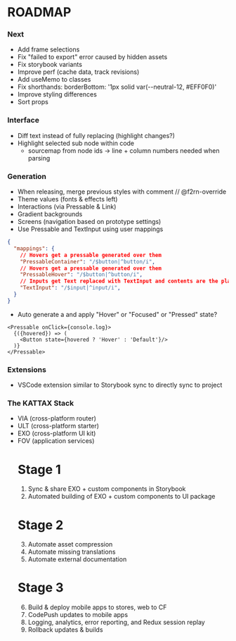 # ROADMAP

### Next
- Add frame selections
- Fix "failed to export" error caused by hidden assets
- Fix storybook variants
- Improve perf (cache data, track revisions)
- Add useMemo to classes
- Fix shorthands: borderBottom: '1px solid var(--neutral-12, #EFF0F0)'
- Improve styling differences
- Sort props

### Interface
- Diff text instead of fully replacing (highlight changes?)
- Highlight selected sub node within code
  - sourcemap from node ids -> line + column numbers needed when parsing

### Generation
- When releasing, merge previous styles with comment // @f2rn-override
- Theme values (fonts & effects left)
- Interactions (via Pressable & Link)
- Gradient backgrounds
- Screens (navigation based on prototype settings)
- Use Pressable and TextInput using user mappings
```json
{
  "mappings": {
    // Hovers get a pressable generated over them
    "PressableContainer": "/$button|^button/i",
    // Hovers get a pressable generated over them
    "PressableHover": "/$button|^button/i",
    // Inputs get Text replaced with TextInput and contents are the placeholder attr
    "TextInput": "/$input|^input/i",
  }
}
```
- Auto generate a <Pressable> and apply "Hover" or "Focused" or "Pressed" state?
```tsx
<Pressable onClick={console.log}>
  {({hovered}) => (
    <Button state={hovered ? 'Hover' : 'Default'}/>
  )}
</Pressable>
```

### Extensions
- VSCode extension similar to Storybook sync to directly sync to project

### The KATTAX Stack
- VIA (cross-platform router)
- ULT (cross-platform starter)
- EXO (cross-platform UI kit)
- FOV (application services)
  # Stage 1
  1. Sync & share EXO + custom components in Storybook
  2. Automated building of EXO + custom components to UI package
  # Stage 2
  3. Automate asset compression
  4. Automate missing translations
  5. Automate external documentation
  # Stage 3
  6. Build & deploy mobile apps to stores, web to CF
  7. CodePush updates to mobile apps
  8. Logging, analytics, error reporting, and Redux session replay
  9. Rollback updates & builds

